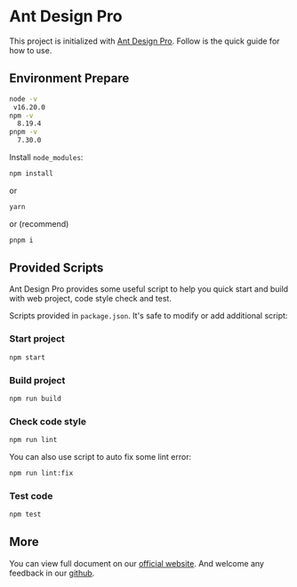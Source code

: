 # Ant Design Pro

This project is initialized with [Ant Design Pro](https://pro.ant.design). Follow is the quick guide for how to use.

## Environment Prepare

```bash
node -v
 v16.20.0
npm -v
  8.19.4
pnpm -v
  7.30.0
```

Install `node_modules`:

```bash
npm install
```

or

```bash
yarn
```

or (recommend)

```bash
pnpm i
```

## Provided Scripts

Ant Design Pro provides some useful script to help you quick start and build with web project, code style check and test.

Scripts provided in `package.json`. It's safe to modify or add additional script:

### Start project

```bash
npm start
```

### Build project

```bash
npm run build
```

### Check code style

```bash
npm run lint
```

You can also use script to auto fix some lint error:

```bash
npm run lint:fix
```

### Test code

```bash
npm test
```

## More

You can view full document on our [official website](https://pro.ant.design). And welcome any feedback in our [github](https://github.com/ant-design/ant-design-pro).
